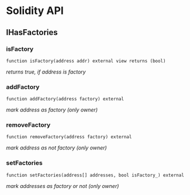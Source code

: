 # Solidity API

## IHasFactories

### isFactory

```solidity
function isFactory(address addr) external view returns (bool)
```

_returns true, if address is factory_

### addFactory

```solidity
function addFactory(address factory) external
```

_mark address as factory (only owner)_

### removeFactory

```solidity
function removeFactory(address factory) external
```

_mark address as not factory (only owner)_

### setFactories

```solidity
function setFactories(address[] addresses, bool isFactory_) external
```

_mark addresses as factory or not (only owner)_

